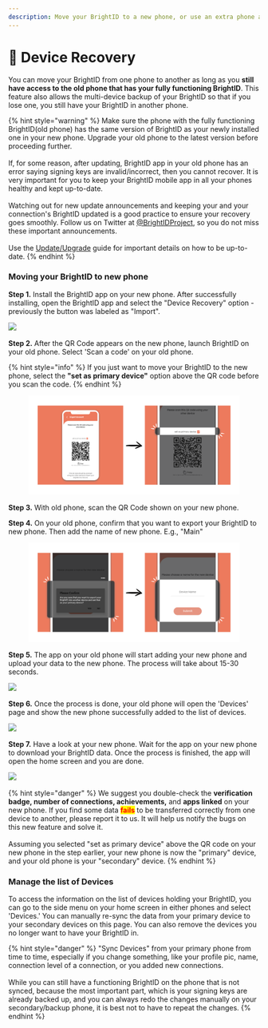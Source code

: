 ```yaml
---
description: Move your BrightID to a new phone, or use an extra phone as a backup
---
```


# 📲 Device Recovery

You can move your BrightID from one phone to another as long as you **still have access to the old phone that has your fully functioning BrightID**. This feature also allows the multi-device backup of your BrightID so that if you lose one, you still have your BrightID in another phone.

{% hint style="warning" %}
Make sure the phone with the fully functioning BrightID(old phone) has the same version of BrightID as your newly installed one in your new phone. Upgrade your old phone to the latest version before proceeding further.\
\
If, for some reason, after updating, BrightID app in your old phone has an error saying signing keys are invalid/incorrect, then you cannot recover. It is very important for you to keep your BrightID mobile app in all your phones healthy and kept up-to-date.\
\
Watching out for new update announcements and keeping your and your connection's BrightID updated is a good practice to ensure your recovery goes smoothly. Follow us on Twitter at [@BrightIDProject](https://twitter.com/BrightIDProject), so you do not miss these important announcements.\
\
Use the [Update/Upgrade](../update-upgrade.md) guide for important details on how to be up-to-date.
{% endhint %}

### Moving your BrightID to new phone

**Step 1.** Install the BrightID app on your new phone. After successfully installing, open the BrightID app and select the "Device Recovery" option - previously the button was labeled as "Import".

![](../.gitbook/assets/AddingDevice\_Step1.png)

**Step 2.** After the QR Code appears on the new phone, launch BrightID on your old phone. Select 'Scan a code' on your old phone.

{% hint style="info" %}
If you just want to move your BrightID to the new phone, select the **"set as primary device"** option above the QR code before you scan the code.
{% endhint %}

<figure><img src="../.gitbook/assets/AddingDevice_Step2.png" alt=""><figcaption></figcaption></figure>

**Step 3.** With old phone, scan the QR Code shown on your new phone.

**Step 4.** On your old phone, confirm that you want to export your BrightID to new phone. Then add the name of new phone. E.g., "Main"

<figure><img src="../.gitbook/assets/AddingDevice_Step4_b.png" alt=""><figcaption></figcaption></figure>

**Step 5.** The app on your old phone will start adding your new phone and upload your data to the new phone. The process will take about 15-30 seconds.

![](../.gitbook/assets/AddingDevice\_Step5.png)

**Step 6.** Once the process is done, your old phone will open the 'Devices' page and show the new phone successfully added to the list of devices.

![](<../.gitbook/assets/AddingDevice\_Step6 (1).png>)

**Step 7.** Have a look at your new phone. Wait for the app on your new phone to download your BrightID data. Once the process is finished, the app will open the home screen and you are done.

![](../.gitbook/assets/AddingDevice\_Step7.png)

{% hint style="danger" %}
We suggest you double-check the **verification badge, number of connections, achievements,** and **apps linked** on your new phone. If you find some data <mark style="color:red;">**fails**</mark> to be transferred correctly from one device to another, please report it to us. It will help us notify the bugs on this new feature and solve it.\
\
Assuming you selected "set as primary device" above the QR code on your new phone in the step earlier, your new phone is now the "primary" device, and your old phone is your "secondary" device.
{% endhint %}

### Manage the list of Devices

To access the information on the list of devices holding your BrightID, you can go to the side menu on your home screen in either phones and select 'Devices.' You can manually re-sync the data from your primary device to your secondary devices on this page. You can also remove the devices you no longer want to have your BrightID in.

{% hint style="danger" %}
"Sync Devices" from your primary phone from time to time, especially if you change something, like your profile pic, name, connection level of a connection, or you added new connections.\
\
While you can still have a functioning BrightID on the phone that is not synced, because the most important part, which is your signing keys are already backed up, and you can always redo the changes manually on your secondary/backup phone, it is best not to have to repeat the changes.
{% endhint %}
